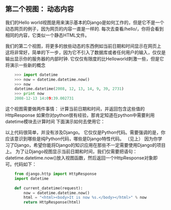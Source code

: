 ## 第二个视图： 动态内容

我们的Hello world视图是用来演示基本的Django是如何工作的，但是它不是一个动态网页的例子，因为网页的内容一直是一样的. 每次去查看/hello/，你将会看到相同的内容，它类似一个静态HTML文件。 

我们的第二个视图，将更多的放些动态的东西例如当前日期和时间显示在网页上 这将非常好，简单的下一步，因为它不引入了数据库或者任何用户的输入，仅仅是输出显示你的服务器的内部时钟. 它仅仅有限度的比Helloworld刺激一些，但是它将演示一些新的概念 
```python
    >>> import datetime
    >>> now = datetime.datetime.now()
    >>> now
    datetime.datetime(2008, 12, 13, 14, 9, 39, 2731)
    >>> print now
    2008-12-13 14:09:39.002731
```
这个视图需要做两件事情： 计算当前日期和时间，并返回包含这些值的HttpResponse 如果你对python很有经验，那肯定知道在python中需要利用datetime模块去计算时间 下面演示如何去使用它：

以上代码很简单，并没有涉及Django。 它仅仅是Python代码。需要强调的是，你应该意识到哪些是纯Python代码，哪些是Django特性代码。 （见上） 因为你学习了Django，希望你能将Django的知识应用在那些不一定需要使用Django的项目上。 
为了让Django视图显示当前日期和时间，我们仅需要把语句：datetime.datetime.now()放入视图函数，然后返回一个HttpResponse对象即可。代码如下：
```python
    from django.http import HttpResponse
    import datetime
    
    def current_datetime(request):
        now = datetime.datetime.now()
        html = "<html><body>It is now %s.</body></html>" % now
        return HttpResponse(html)
```